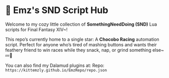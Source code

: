 # 🐾 Emz's SND Script Hub

Welcome to my cozy little collection of **SomethingNeedDoing (SND)** Lua scripts for Final Fantasy XIV~!

This repo’s currently home to a single star: A **Chocobo Racing** automation script. Perfect for anyone who’s tired of mashing buttons and wants their feathery friend to win races while they snack, nap, or grind something else~ 💤🐣


You can also find my Dalamud plugins at: Repo: `https://kittemzly.github.io/EmzRepo/repo.json`
